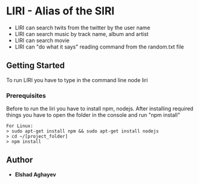 # LIRI - Alias of the SIRI

- LIRI can search twits from the twitter by the user name
- LIRI can search music by track name, album and artist 
- LIRI can search movie
- LIRI can "do what it says" reading command from the random.txt file

## Getting Started

To run LIRI you have to type in the command line node liri

### Prerequisites

Before to run the liri you have to install npm, nodejs. After installing required things you have to open the folder in the console and run "npm install"

```
For Linux: 
> sudo apt-get install npm && sudo apt-get install nodejs
> cd ~/[project_folder]
> npm install
```


## Author

* **Elshad Aghayev**
